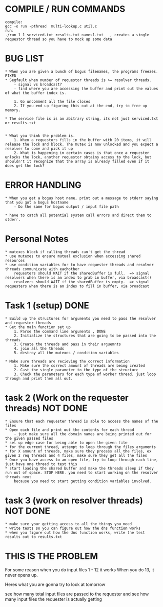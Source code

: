 # COMPILE / RUN COMMANDS
    
    compile: 
    gcc -o run -pthread  multi-lookup.c util.c
    run: 
    ./run 1 1 serviced.txt results.txt names1.txt   , creates a single requestor thread so you have to mock up some data 


# BUG LIST 
    * When you are given a bunch of bogus filenames, the programs freezes. FIXED
    * Segfault when number of requestor threads is >= resolver threads. 
        - signal vs broadcast?
        - find where you are accessing the buffer and print out the values of what the buffer index is. 

        1. Go uncomment all the file closes
        2. If you end up figuring this out at the end, try to free up memory.

    * The service file is is an abitrary string, its not just serviced.txt or results.txt


    * What you think the problem is.
        1. When a requestors fills in the buffer with 20 items, it will release the lock and block. The mutex is now unlocked and you expect a resolver to come and pick it up
        2. What is happening in certain cases is that once a requester unlocks the lock, another requestor obtains access to the lock, but shouldn't it recognize that the array is already filled even if it does get the lock? 



# ERROR HANDLING
    * When you get a bogus host name, print out a message to stderr saying that you got a bogus hostname
        - Do the same for bogus output / input file path 
    
    * have to catch all potential system call errors and direct them to stderr.




# Personal Notes
    * mutexes block if calling threads can't get the thread
    * use mutexes to ensure mutual exclusion when accessing shared resources
    * use condition variables for to have requester threads and resolver threads communicate with eachother
        requesters should WAIT if the sharedBuffer is full.  => signal resolvers when there is an index to grab in buffer, via broadcast()
        resolvers should WAIT if the sharedBuffer is empty.  => signal requesters when there is an index to fill in buffer, via broadcast


# Task 1 (setup) DONE 
    * Build up the structures for arguments you need to pass the resolver and requester threads
    * Get the main function set up 
        1. Parse the command line arguments , DONE
        2. Initialize the structures that are going to be passed into the threads
        3. Create the threads and pass in their arguemnts
        4. join all the threads
        5. destroy all the mutexes / condition variables

    * Make sure threads are recieving the correct information 
        1. Make sure the correct amount of threads are being created
        2. Cast the single parameter to the type of the structure
        3. Check the parameters for each type of worker thread, just loop through and print them all out.

# task 2 (Work on the requester threads)  NOT DONE
    * Ensure that each requester thread is able to access the names of the files 
    * Open each file and print out the contents for each thread
        - just make sure all the domain names are being printed out for the given passed files 
    * set up edge case for being able to open the given file
    * for the current thread, attempt to loop through the files arguments
    * for X amount of threads, make sure they process all the files, ex given 2 req threads and 4 files, make sure they get all the files
    * Once you have access to an open file, try to loop through each line, just have one thread to test this
    * start loading the shared buffer and make the threads sleep if they run out of space. STOP HERE. you need to start working on the resolver threads next
        because you need to start getting condition variables involved.

# task 3 (work on resolver threads)  NOT DONE
    * make sure your getting access to all the things you need
    * write tests so you can figure out how the dns function works
    * when you figure out how the dns function works, write the test results out to results.txt 



# THIS IS THE PROBLEM 
For some reason when you do input files 1 - 12 it works
When you do 13, it never opens up.

Heres what you are gonna try to look at tomorrow

see how many total input files are passed to the requester
and see how many input files the requester is actually getting